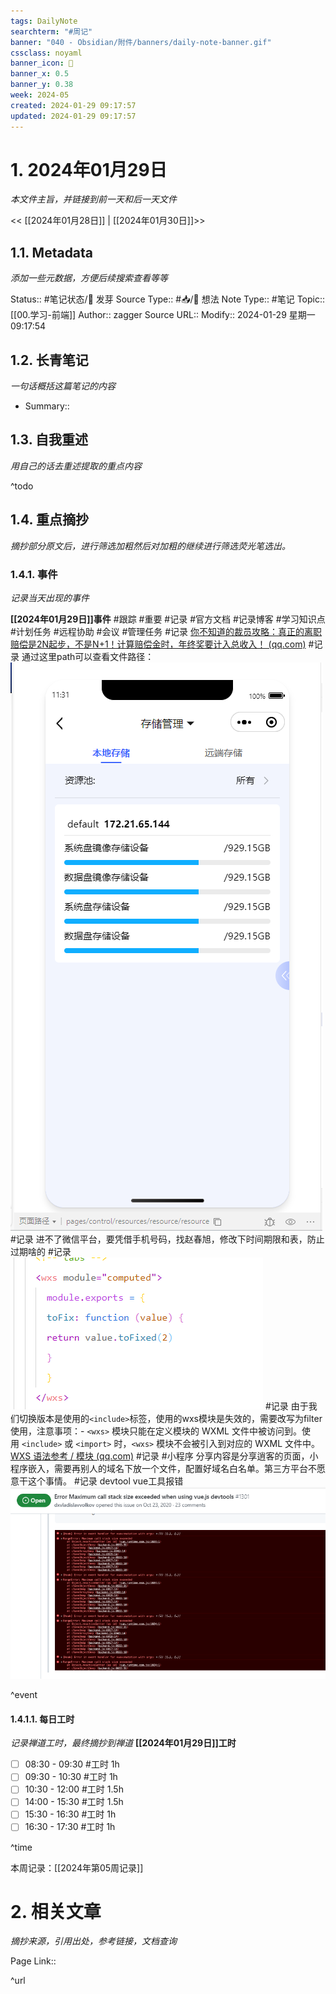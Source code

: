 ```yaml
---
tags: DailyNote
searchterm: "#周记"
banner: "040 - Obsidian/附件/banners/daily-note-banner.gif"
cssclass: noyaml
banner_icon: 💌
banner_x: 0.5
banner_y: 0.38
week: 2024-05
created: 2024-01-29 09:17:57
updated: 2024-01-29 09:17:57
---
```


# 1. 2024年01月29日

_本文件主旨，并链接到前一天和后一天文件_

<< [[2024年01月28日]] | [[2024年01月30日]]>>

## 1.1. Metadata

_添加一些元数据，方便后续搜索查看等等_

Status:: #笔记状态/🌱 发芽
Source Type:: #📥/💭 想法 
Note Type:: #笔记
Topic:: [[00.学习-前端]]
Author:: zagger
Source URL::
Modify:: 2024-01-29 星期一 09:17:54

## 1.2. 长青笔记

_一句话概括这篇笔记的内容_

- Summary::

## 1.3. 自我重述

_用自己的话去重述提取的重点内容_

^todo

## 1.4. 重点摘抄

_摘抄部分原文后，进行筛选加粗然后对加粗的继续进行筛选荧光笔选出。_

### 1.4.1. 事件

_记录当天出现的事件_

**[[2024年01月29日]]事件** 
#跟踪 #重要 #记录 #官方文档 #记录博客 #学习知识点 #计划任务 #远程协助 #会议 #管理任务
#记录 [你不知道的裁员攻略：真正的离职赔偿是2N起步，不是N+1！计算赔偿金时，年终奖要计入总收入！ (qq.com)](https://mp.weixin.qq.com/s?__biz=MzU0OTE4MzYzMw==&mid=2247557608&idx=1&sn=a0ab4c849bbc62ff8623f0c23a705dda&chksm=fbb06816ccc7e100ddadcd89952feaac63537ff5cf51afb1ac357be1ffc37ab23094b874a130&scene=27)
#记录 通过这里path可以查看文件路径：![image.png](https://raw.githubusercontent.com/zaggerj/obsidian_picgo/main/obsidian/20240129113236.png)
#记录 进不了微信平台，要凭借手机号码，找赵春旭，修改下时间期限和表，防止过期啥的
#记录 ![image.png](https://raw.githubusercontent.com/zaggerj/obsidian_picgo/main/obsidian/20240129113410.png)
#记录 由于我们切换版本是使用的`<include>`标签，使用的wxs模块是失效的，需要改写为filter使用，注意事项：- `<wxs>` 模块只能在定义模块的 WXML 文件中被访问到。使用 `<include>` 或 `<import>` 时，`<wxs>` 模块不会被引入到对应的 WXML 文件中。[WXS 语法参考 / 模块 (qq.com)](https://developers.weixin.qq.com/miniprogram/dev/reference/wxs/01wxs-module.html)
#记录 #小程序 分享内容是分享逍客的页面，小程序嵌入，需要再别人的域名下放一个文件，配置好域名白名单。第三方平台不愿意干这个事情。
#记录 devtool vue工具报错 ![ec0d4cbabf0b67844124e27805454427.png](https://raw.githubusercontent.com/zaggerj/obsidian_picgo/main/obsidian/ec0d4cbabf0b67844124e27805454427.png)


^event

#### 1.4.1.1. 每日工时

_记录禅道工时，最终摘抄到禅道_
**[[2024年01月29日]]工时**
- [ ] 08:30 - 09:30 #工时  1h
- [ ] 09:30 - 10:30 #工时  1h
- [ ] 10:30 - 12:00 #工时  1.5h
- [ ] 14:00 - 15:30 #工时  1.5h
- [ ] 15:30 - 16:30 #工时  1h
- [ ] 16:30 - 17:30 #工时  1h

^time

本周记录：[[2024年第05周记录]]

# 2. 相关文章

_摘抄来源，引用出处，参考链接，文档查询_

Page Link::

^url
